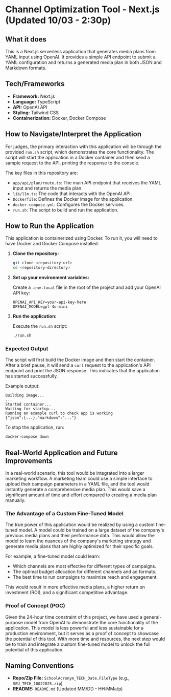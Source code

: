 # Channel Optimization Tool - Next.js (Updated 10/03 - 2:30p)

## What it does

This is a Next.js serverless application that generates media plans from YAML input using OpenAI. It provides a simple API endpoint to submit a YAML configuration and returns a generated media plan in both JSON and Markdown formats.

## Tech/Frameworks

*   **Framework:** Next.js
*   **Language:** TypeScript
*   **API:** OpenAI API
*   **Styling:** Tailwind CSS
*   **Containerization:** Docker, Docker Compose

## How to Navigate/Interpret the Application

For judges, the primary interaction with this application will be through the provided `run.sh` script, which demonstrates the core functionality. The script will start the application in a Docker container and then send a sample request to the API, printing the response to the console.

The key files in this repository are:

*   `app/api/plan/route.ts`: The main API endpoint that receives the YAML input and returns the media plan.
*   `lib/llm.ts`: The code that interacts with the OpenAI API.
*   `Dockerfile`: Defines the Docker image for the application.
*   `docker-compose.yml`: Configures the Docker services.
*   `run.sh`: The script to build and run the application.

## How to Run the Application

This application is containerized using Docker. To run it, you will need to have Docker and Docker Compose installed.

1.  **Clone the repository:**

    ```bash
    git clone <repository-url>
    cd <repository-directory>
    ```

2.  **Set up your environment variables:**

    Create a `.env.local` file in the root of the project and add your OpenAI API key:

    ```
    OPENAI_API_KEY=your-api-key-here
    OPENAI_MODEL=gpt-4o-mini
    ```

3.  **Run the application:**

    Execute the `run.sh` script:

    ```bash
    ./run.sh
    ```

### Expected Output

The script will first build the Docker image and then start the container. After a brief pause, it will send a `curl` request to the application's API endpoint and print the JSON response. This indicates that the application has started successfully.

Example output:

```
Building Image...
...
Started container...
Waiting for startup...
Running an example curl to check app is working
{"json":{...},"markdown":"..."}
```

To stop the application, run:

```bash
docker-compose down
```

## Real-World Application and Future Improvements

In a real-world scenario, this tool would be integrated into a larger marketing workflow. A marketing team could use a simple interface to upload their campaign parameters in a YAML file, and the tool would instantly generate a comprehensive media plan. This would save a significant amount of time and effort compared to creating a media plan manually.

### The Advantage of a Custom Fine-Tuned Model

The true power of this application would be realized by using a custom fine-tuned model. A model could be trained on a large dataset of the company's previous media plans and their performance data. This would allow the model to learn the nuances of the company's marketing strategy and generate media plans that are highly optimized for their specific goals.

For example, a fine-tuned model could learn:

*   Which channels are most effective for different types of campaigns.
*   The optimal budget allocation for different channels and ad formats.
*   The best time to run campaigns to maximize reach and engagement.

This would result in more effective media plans, a higher return on investment (ROI), and a significant competitive advantage.

### Proof of Concept (POC)

Given the 24-hour time constraint of this project, we have used a general-purpose model from OpenAI to demonstrate the core functionality of the application. This model is less powerful and less sustainable for a production environment, but it serves as a proof of concept to showcase the potential of this tool. With more time and resources, the next step would be to train and integrate a custom fine-tuned model to unlock the full potential of this application.

## Naming Conventions

*   **Repo/Zip File:** `SchoolAcronym_TECH_Date.FileType` (e.g., `SEU_TECH_10022025.zip`)
*   **README:** `README.md` (Updated MM/DD - HH:MMa/p)